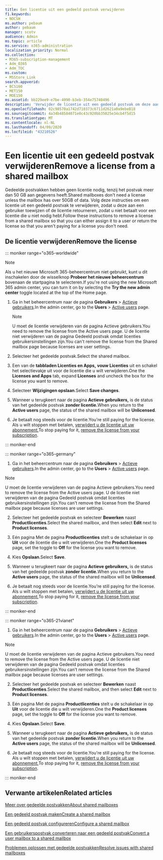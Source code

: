 ```yaml
---
title: Een licentie uit een gedeeld postvak verwijderen
f1.keywords:
- NOCSH
ms.author: pebaum
author: pebaum
manager: scotv
audience: Admin
ms.topic: article
ms.service: o365-administration
localization_priority: Normal
ms.collection:
- M365-subscription-management
- Adm_O365
- Adm_TOC
ms.custom:
- MSStore_Link
search.appverid:
- BCS160
- MET150
- MOE150
ms.assetid: bb229ee9-e7be-4990-b3eb-354e75740496
description: 'Verwijder de licentie uit een gedeeld postvak om deze aan een andere gebruiker toe te wijzen. '
ms.openlocfilehash: 02c98570a1742d710373c6711d2621a0a9ebe818
ms.sourcegitcommit: 4a34b48584071e0c43c920bb35025e34cb4f5d15
ms.translationtype: MT
ms.contentlocale: nl-NL
ms.lasthandoff: 04/09/2020
ms.locfileid: "43210526"
---
```

# <a name="remove-a-license-from-a-shared-mailbox"></a><span data-ttu-id="5443d-103">Een licentie uit een gedeeld postvak verwijderen</span><span class="sxs-lookup"><span data-stu-id="5443d-103">Remove a license from a shared mailbox</span></span>

<span data-ttu-id="5443d-104">Gedeelde postvakken hebben geen licentie nodig, tenzij het postvak meer dan 50 GB aan gegevens heeft.</span><span class="sxs-lookup"><span data-stu-id="5443d-104">Shared mailboxes don't need a license unless the mailbox has over 50GB of data.</span></span> <span data-ttu-id="5443d-105">Volg deze instructies om een licentie uit een gedeeld postvak te verwijderen, zodat u deze aan een gebruiker toewijzen of de licentie retourneren, zodat u niet betaalt voor een licentie die u niet nodig hebt.</span><span class="sxs-lookup"><span data-stu-id="5443d-105">Follow these instructions to remove a license from a shared mailbox so that you can either assign it to a user or return the license so that you aren't paying for a license you don't need.</span></span>
  
## <a name="remove-the-license"></a><span data-ttu-id="5443d-106">De licentie verwijderen</span><span class="sxs-lookup"><span data-stu-id="5443d-106">Remove the license</span></span>

::: moniker range="o365-worldwide"

> [!NOTE]
> <span data-ttu-id="5443d-107">Als u het nieuwe Microsoft 365-beheercentrum niet gebruikt, kunt u dit inschakelen door de wisselknop **Probeer het nieuwe beheercentrum** bovenaan de startpagina te selecteren.</span><span class="sxs-lookup"><span data-stu-id="5443d-107">If you're not using the new Microsoft 365 admin center, you can turn it on by selecting the **Try the new admin center** toggle located at the top of the Home page.</span></span>

1. <span data-ttu-id="5443d-108">Ga in het beheercentrum naar de pagina **Gebruikers** \> <a href="https://go.microsoft.com/fwlink/p/?linkid=834822" target="_blank">Actieve gebruikers</a>.</span><span class="sxs-lookup"><span data-stu-id="5443d-108">In the admin center, go to the **Users** \> <a href="https://go.microsoft.com/fwlink/p/?linkid=834822" target="_blank">Active users</a> page.</span></span>

   > [!NOTE]
   > <span data-ttu-id="5443d-109">U moet de licentie verwijderen van de pagina Actieve gebruikers.</span><span class="sxs-lookup"><span data-stu-id="5443d-109">You need to remove the license from the Active users page.</span></span> <span data-ttu-id="5443d-110">U de licentie niet verwijderen van de pagina Gedeeld postvak omdat licenties gebruikersinstellingen zijn.</span><span class="sxs-lookup"><span data-stu-id="5443d-110">You can't remove the license from the Shared mailbox page because licenses are user settings.</span></span> 
  
2. <span data-ttu-id="5443d-111">Selecteer het gedeelde postvak.</span><span class="sxs-lookup"><span data-stu-id="5443d-111">Select the shared mailbox.</span></span>

3. <span data-ttu-id="5443d-112">Een van de **tabbladen Licenties en Apps,** **vouw Licenties** uit en schakel het selectievakje uit voor de licentie die u wilt verwijderen.</span><span class="sxs-lookup"><span data-stu-id="5443d-112">One the **Licenses and Apps** tab, expand **Licenses** and uncheck the box for the license you want to remove.</span></span>

4. <span data-ttu-id="5443d-113">Selecteer **Wijzigingen opslaan**.</span><span class="sxs-lookup"><span data-stu-id="5443d-113">Select **Save changes**.</span></span>

5. <span data-ttu-id="5443d-114">Wanneer u terugkeert naar de pagina **Actieve gebruikers,** is de status van het gedeelde postvak **zonder licentie.**</span><span class="sxs-lookup"><span data-stu-id="5443d-114">When you return to the **Active users** page, the status of the shared mailbox will be **Unlicensed**.</span></span>

6. <span data-ttu-id="5443d-115">Je betaalt nog steeds voor de licentie.</span><span class="sxs-lookup"><span data-stu-id="5443d-115">You're still paying for the license.</span></span> <span data-ttu-id="5443d-116">Als u wilt stoppen met betalen, [verwijdert u de licentie uit uw abonnement.](../../commerce/licenses/remove-licenses-from-subscription.md)</span><span class="sxs-lookup"><span data-stu-id="5443d-116">To stop paying for it, [remove the license from your subscription](../../commerce/licenses/remove-licenses-from-subscription.md).</span></span>

::: moniker-end

::: moniker range="o365-germany"

 1. <span data-ttu-id="5443d-117">Ga in het beheercentrum naar de pagina **Gebruikers** \> <a href="https://go.microsoft.com/fwlink/p/?linkid=847686" target="_blank">Actieve gebruikers</a>.</span><span class="sxs-lookup"><span data-stu-id="5443d-117">In the admin center, go to the **Users** \> <a href="https://go.microsoft.com/fwlink/p/?linkid=847686" target="_blank">Active users</a> page.</span></span>

   > [!NOTE]
   > <span data-ttu-id="5443d-118">U moet de licentie verwijderen van de pagina Actieve gebruikers.</span><span class="sxs-lookup"><span data-stu-id="5443d-118">You need to remove the license from the Active users page.</span></span> <span data-ttu-id="5443d-119">U de licentie niet verwijderen van de pagina Gedeeld postvak omdat licenties gebruikersinstellingen zijn.</span><span class="sxs-lookup"><span data-stu-id="5443d-119">You can't remove the license from the Shared mailbox page because licenses are user settings.</span></span>

2. <span data-ttu-id="5443d-120">Selecteer het gedeelde postvak en selecteer **Bewerken** naast **Productlicenties**.</span><span class="sxs-lookup"><span data-stu-id="5443d-120">Select the shared mailbox, and then select **Edit** next to **Product licenses**.</span></span>

3. <span data-ttu-id="5443d-121">Eén pagina Met de pagina **Productlicenties** stelt u de schakelaar in op **Uit** voor de licentie die u wilt verwijderen.</span><span class="sxs-lookup"><span data-stu-id="5443d-121">One the **Product licenses** page, set the toggle to **Off** for the license you want to remove.</span></span>

4. <span data-ttu-id="5443d-122">Kies **Opslaan**.</span><span class="sxs-lookup"><span data-stu-id="5443d-122">Select **Save**.</span></span>

5. <span data-ttu-id="5443d-123">Wanneer u terugkeert naar de pagina **Actieve gebruikers,** is de status van het gedeelde postvak **zonder licentie.**</span><span class="sxs-lookup"><span data-stu-id="5443d-123">When you return to the **Active users** page, the status of the shared mailbox will be **Unlicensed**.</span></span>

6. <span data-ttu-id="5443d-124">Je betaalt nog steeds voor de licentie.</span><span class="sxs-lookup"><span data-stu-id="5443d-124">You're still paying for the license.</span></span> <span data-ttu-id="5443d-125">Als u wilt stoppen met betalen, [verwijdert u de licentie uit uw abonnement.](../../commerce/licenses/remove-licenses-from-subscription.md)</span><span class="sxs-lookup"><span data-stu-id="5443d-125">To stop paying for it, [remove the license from your subscription](../../commerce/licenses/remove-licenses-from-subscription.md).</span></span>

::: moniker-end

::: moniker range="o365-21vianet"

 1. <span data-ttu-id="5443d-126">Ga in het beheercentrum naar de pagina **Gebruikers** \> <a href="https://go.microsoft.com/fwlink/p/?linkid=850628" target="_blank">Actieve gebruikers</a>.</span><span class="sxs-lookup"><span data-stu-id="5443d-126">In the admin center, go to the **Users** \> <a href="https://go.microsoft.com/fwlink/p/?linkid=850628" target="_blank">Active users</a> page.</span></span>

   > [!NOTE]
   > <span data-ttu-id="5443d-127">U moet de licentie verwijderen van de pagina Actieve gebruikers.</span><span class="sxs-lookup"><span data-stu-id="5443d-127">You need to remove the license from the Active users page.</span></span> <span data-ttu-id="5443d-128">U de licentie niet verwijderen van de pagina Gedeeld postvak omdat licenties gebruikersinstellingen zijn.</span><span class="sxs-lookup"><span data-stu-id="5443d-128">You can't remove the license from the Shared mailbox page because licenses are user settings.</span></span>

2. <span data-ttu-id="5443d-129">Selecteer het gedeelde postvak en selecteer **Bewerken** naast **Productlicenties**.</span><span class="sxs-lookup"><span data-stu-id="5443d-129">Select the shared mailbox, and then select **Edit** next to **Product licenses**.</span></span>

3. <span data-ttu-id="5443d-130">Eén pagina Met de pagina **Productlicenties** stelt u de schakelaar in op **Uit** voor de licentie die u wilt verwijderen.</span><span class="sxs-lookup"><span data-stu-id="5443d-130">One the **Product licenses** page, set the toggle to **Off** for the license you want to remove.</span></span>

4. <span data-ttu-id="5443d-131">Kies **Opslaan**.</span><span class="sxs-lookup"><span data-stu-id="5443d-131">Select **Save**.</span></span>

5. <span data-ttu-id="5443d-132">Wanneer u terugkeert naar de pagina **Actieve gebruikers,** is de status van het gedeelde postvak **zonder licentie.**</span><span class="sxs-lookup"><span data-stu-id="5443d-132">When you return to the **Active users** page, the status of the shared mailbox will be **Unlicensed**.</span></span>

6. <span data-ttu-id="5443d-133">Je betaalt nog steeds voor de licentie.</span><span class="sxs-lookup"><span data-stu-id="5443d-133">You're still paying for the license.</span></span> <span data-ttu-id="5443d-134">Als u wilt stoppen met betalen, [verwijdert u de licentie uit uw abonnement.](../../commerce/licenses/remove-licenses-from-subscription.md)</span><span class="sxs-lookup"><span data-stu-id="5443d-134">To stop paying for it, [remove the license from your subscription](../../commerce/licenses/remove-licenses-from-subscription.md).</span></span>

::: moniker-end 

## <a name="related-articles"></a><span data-ttu-id="5443d-135">Verwante artikelen</span><span class="sxs-lookup"><span data-stu-id="5443d-135">Related articles</span></span>

[<span data-ttu-id="5443d-136">Meer over gedeelde postvakken</span><span class="sxs-lookup"><span data-stu-id="5443d-136">About shared mailboxes</span></span>](about-shared-mailboxes.md)

[<span data-ttu-id="5443d-137">Een gedeeld postvak maken</span><span class="sxs-lookup"><span data-stu-id="5443d-137">Create a shared mailbox</span></span>](create-a-shared-mailbox.md)

[<span data-ttu-id="5443d-138">Een gedeeld postvak configureren</span><span class="sxs-lookup"><span data-stu-id="5443d-138">Configure a shared mailbox</span></span>](configure-a-shared-mailbox.md)

[<span data-ttu-id="5443d-139">Een gebruikerspostvak converteren naar een gedeeld postvak</span><span class="sxs-lookup"><span data-stu-id="5443d-139">Convert a user mailbox to a shared mailbox</span></span>](convert-user-mailbox-to-shared-mailbox.md)

[<span data-ttu-id="5443d-140">Problemen oplossen met gedeelde postvakken</span><span class="sxs-lookup"><span data-stu-id="5443d-140">Resolve issues with shared mailboxes</span></span>](resolve-issues-with-shared-mailboxes.md)
